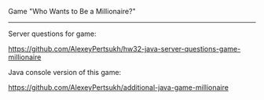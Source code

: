 Game "Who Wants to Be a Millionaire?"

----

Server questions for game: 

https://github.com/AlexeyPertsukh/hw32-java-server-questions-game-millionaire

Java console version of this game:

https://github.com/AlexeyPertsukh/additional-java-game-millionaire